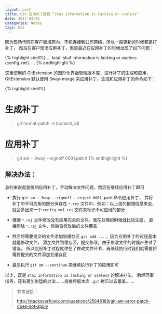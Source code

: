 ```yaml
---
layout: post
title: Git 应用补丁报错 “sha1 information is lacking or useless”
date: 2017-04-05
categories: Notes
tags: Git
---
```


因为现场代码在客户局域网内，不能连接到公司网络，所以一般更新的时候都是打补丁，
然后在客户现场应用补丁，但是最近在应用补丁的时候出现了如下问题：

{% highlight shell%}
...
fatal: sha1 information is lacking or useless (config.xml).
...
{% endhighlight %}

这里使用的 GitExtension 的图形化界面管理版本库，进行补丁的生成和应用，
GitExtension 默认使用 3way-merge 来应用补丁，生成和应用补丁的命令如下：

{% highlight shell%}
# 生成补丁
> git format-patch -s (commit_id)
# 应用补丁
> git am --3way --signoff 0001.patch
{% endhighlight %}

## 解决办法：

总的来说就是强制应用补丁，手动解决文件问题，然后在继续应用补丁即可

 - 执行 `git am --3way --signoff --reject 0001.path` 命令应用补丁，
   并将补丁中不可应用的部分保存在 `*.rej` 文件中，例如：以上面的报错信息来说，
   就会多出来一个 `config.xml.rej` 文件来标识不可应用的部分

 - 根据 `*.rej` 文件修改没有应用完全的文件，我在处理的时候就比较生猛，
   直接删除 `*.rej` 文件，然后将修改后的文件覆盖

 - 然后将需要提交的文件添加到缓存区 `git add ...` ，因为应用补丁的过程基本就是修改文件，
   添加文件到缓存区，提交修改，由于修改文件的时候产生过了错误，
   所以应用补丁过程就停在了修改文件环节，再继续执行时我们就需要将需要提交的文件添加到缓存区

 - 最后执行 `git am --continue` 来继续执行补丁的应用即可

以上，既是 `sha1 information is lacking or useless` 的解决办法，
后经同事指导，还有更加生猛的办法... ...直接将版本库 `.git` 拷贝过去覆盖... ...

> 参考链接：  
>   
> <http://stackoverflow.com/questions/25846189/git-am-error-patch-does-not-apply>
